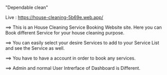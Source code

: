 "Dependable clean"
 
 Live : https://house-cleaning-5b69e.web.app/
 
==> This is an House Cleaning Service Booking Website site. Here you can Book different Service for your house cleaning purpose.

==> You can easily select your desire Services to add to your Service List and see the Service  as well.

==> You have to have a account in order to book any services.

==> Admin and normal User Intrerface of Dashboard is Different.